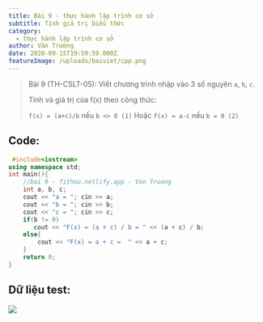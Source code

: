 ```yaml
---
title: Bài 9 - thực hành lập trình cơ sở
subtitle: Tính giá trị biểu thức
category:
  - thực hành lập trình cơ sở
author: Văn Trường
date: 2020-09-15T19:59:59.000Z
featureImage: /uploads/baiviet/cpp.png
---
```


> Bài 9 (TH-CSLT-05): Viết chương trình nhập vào 3 số nguyên `a`, `b`, `c`. 
>
>Tính và giá trị của f(x) theo công thức:
>
>`f(x) = (a+c)/b` nếu `b <> 0 (1)` Hoặc `f(x) = a-c` nếu `b = 0 (2)`

## Code:  

```c++
 #include<iostream>
using namespace std;
int main(){
	//bai 9 - fithou.netlify.app - Van Truong
	int a, b, c;
	cout << "a = "; cin >> a;
	cout << "b = "; cin >> b;
	cout << "c = "; cin >> c;
	if(b != 0)
	   cout << "F(x) = (a + c) / b = " << (a + c) / b;
	else{
		cout << "F(x) = a + c =  " << a + c;
	}
	return 0;
}
```

## Dữ liệu test:
![](https://i.ibb.co/sWQ7pRf/122189977-871032180098300-8045954566134336144-n.png)